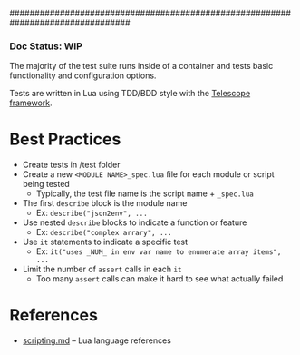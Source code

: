 ################################################################################

### Doc Status: WIP

The majority of the test suite runs inside of a container and tests basic
functionality and configuration options.

Tests are written in Lua using TDD/BDD style with the
[Telescope framework](https://github.com/norman/telescope).

# Best Practices

- Create tests in /test folder
- Create a new `<MODULE NAME>_spec.lua` file for each module or script being tested
  - Typically, the test file name is the script name + `_spec.lua`
- The first `describe` block is the module name
  - Ex: `describe("json2env", ...`
- Use nested `describe` blocks to indicate a function or feature
  - Ex: `describe("complex arrary", ...`
- Use `it` statements to indicate a specific test
  - Ex: `it("uses _NUM_ in env var name to enumerate array items", ...`
- Limit the number of `assert` calls in each `it`
  - Too many `assert` calls can make it hard to see what actually failed



# References

- [scripting.md](scripting.md#lua) – Lua language references
